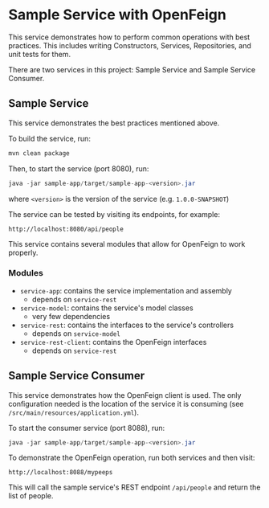 # Sample Service with OpenFeign

This service demonstrates how to perform common operations with best practices.
This includes writing Constructors, Services, Repositories, and unit tests for them.

There are two services in this project: Sample Service and Sample Service Consumer.

## Sample Service
This service demonstrates the best practices mentioned above.

To build the service, run:

```bash
mvn clean package
```

Then, to start the service (port 8080), run:

```java
java -jar sample-app/target/sample-app-<version>.jar
```

where `<version>` is the version of the service (e.g. `1.0.0-SNAPSHOT`)

The service can be tested by visiting its endpoints, for example:

```
http://localhost:8080/api/people
```

This service contains several modules that allow for OpenFeign to work properly.

### Modules
* `service-app`: contains the service implementation and assembly
    * depends on `service-rest`
* `service-model`: contains the service's model classes
    * very few dependencies
* `service-rest`: contains the interfaces to the service's controllers
    * depends on `service-model`
* `service-rest-client`: contains the OpenFeign interfaces
    * depends on `service-rest`

## Sample Service Consumer
This service demonstrates how the OpenFeign client is used.  The only configuration
needed is the location of the service it is consuming (see `/src/main/resources/application.yml`).

To start the consumer service (port 8088), run:

```java
java -jar sample-app/target/sample-app-<version>.jar
```

To demonstrate the OpenFeign operation, run both services and then visit:

```
http://localhost:8088/mypeeps
```

This will call the sample service's REST endpoint `/api/people` and return the list of people.